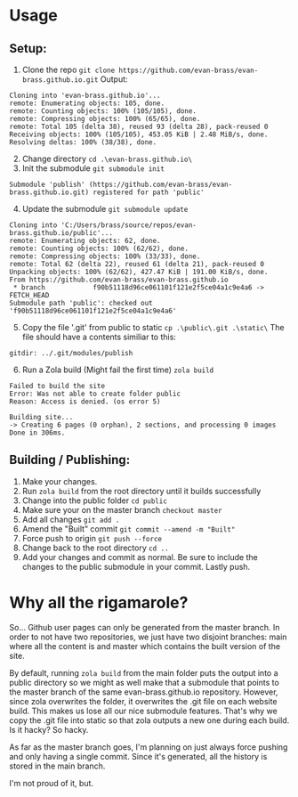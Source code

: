 # Usage
## Setup:
1. Clone the repo `git clone https://github.com/evan-brass/evan-brass.github.io.git` Output:
```
Cloning into 'evan-brass.github.io'...
remote: Enumerating objects: 105, done.
remote: Counting objects: 100% (105/105), done.
remote: Compressing objects: 100% (65/65), done.
remote: Total 105 (delta 38), reused 93 (delta 28), pack-reused 0
Receiving objects: 100% (105/105), 453.05 KiB | 2.48 MiB/s, done.
Resolving deltas: 100% (38/38), done.
```
2. Change directory `cd .\evan-brass.github.io\`
3. Init the submodule `git submodule init`
```
Submodule 'publish' (https://github.com/evan-brass/evan-brass.github.io.git) registered for path 'public'
```
4. Update the submodule `git submodule update`
```
Cloning into 'C:/Users/brass/source/repos/evan-brass.github.io/public'...
remote: Enumerating objects: 62, done.
remote: Counting objects: 100% (62/62), done.
remote: Compressing objects: 100% (33/33), done.
remote: Total 62 (delta 22), reused 61 (delta 21), pack-reused 0
Unpacking objects: 100% (62/62), 427.47 KiB | 191.00 KiB/s, done.
From https://github.com/evan-brass/evan-brass.github.io
 * branch            f90b51118d96ce061101f121e2f5ce04a1c9e4a6 -> FETCH_HEAD
Submodule path 'public': checked out 'f90b51118d96ce061101f121e2f5ce04a1c9e4a6'
```
5. Copy the file '.git' from public to static `cp .\public\.git .\static\` The file should have a contents similiar to this:
```
gitdir: ../.git/modules/publish
```
6. Run a Zola build (Might fail the first time) `zola build`
```
Failed to build the site
Error: Was not able to create folder public
Reason: Access is denied. (os error 5)
```
```
Building site...
-> Creating 6 pages (0 orphan), 2 sections, and processing 0 images
Done in 306ms.
```

## Building / Publishing:
1. Make your changes.
2. Run `zola build` from the root directory until it builds successfully
3. Change into the public folder `cd public`
4. Make sure your on the master branch `checkout master`
5. Add all changes `git add .`
6. Amend the "Built" commit `git commit --amend -m "Built"`
7. Force push to origin `git push --force`
8. Change back to the root directory `cd ..`
9. Add your changes and commit as normal. Be sure to include the changes to the public submodule in your commit. Lastly push.

# Why all the rigamarole?
So... Github user pages can only be generated from the master branch.  In order to not have two repositories, we just have two disjoint branches: main where all the content is and master which contains the built version of the site.

By default, running `zola build` from the main folder puts the output into a public directory so we might as well make that a submodule that points to the master branch of the same evan-brass.github.io repository.  However, since zola overwrites the folder, it overwrites the .git file on each website build.  This makes us lose all our nice submodule features.  That's why we copy the .git file into static so that zola outputs a new one during each build.  Is it hacky? So hacky.

As far as the master branch goes, I'm planning on just always force pushing and only having a single commit.  Since it's generated, all the history is stored in the main branch.

I'm not proud of it, but.
